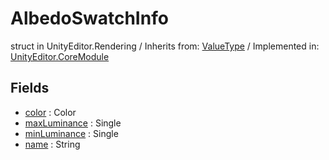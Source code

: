 # AlbedoSwatchInfo
struct in UnityEditor.Rendering
 / Inherits from: <a href="https://docs.unity3d.com/6000.0/Documentation/ScriptReference/ValueType.html" target="_blank">ValueType</a> / Implemented in: <a href="https://docs.unity3d.com/6000.0/Documentation/ScriptReference/UnityEditor.CoreModule.html" target="_blank">UnityEditor.CoreModule</a>
## Fields
- <a href="https://docs.unity3d.com/6000.0/Documentation/ScriptReference/AlbedoSwatchInfo-color.html" target="_blank">color</a> : Color
- <a href="https://docs.unity3d.com/6000.0/Documentation/ScriptReference/AlbedoSwatchInfo-maxLuminance.html" target="_blank">maxLuminance</a> : Single
- <a href="https://docs.unity3d.com/6000.0/Documentation/ScriptReference/AlbedoSwatchInfo-minLuminance.html" target="_blank">minLuminance</a> : Single
- <a href="https://docs.unity3d.com/6000.0/Documentation/ScriptReference/AlbedoSwatchInfo-name.html" target="_blank">name</a> : String
